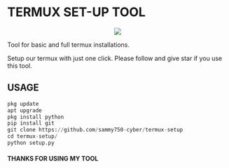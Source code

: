 # TERMUX SET-UP TOOL
<p align="center"><img src="setupimg.PNG">

<p>Tool for basic and  full termux installations. </p>
<p>Setup our termux with just one click. Please follow and give star if you use this tool.</p>

## USAGE
```python 
pkg update
apt upgrade
pkg install python
pip install git
git clone https://github.com/sammy750-cyber/termux-setup
cd termux-setup/
python setup.py
```
#### THANKS FOR USING MY TOOL
